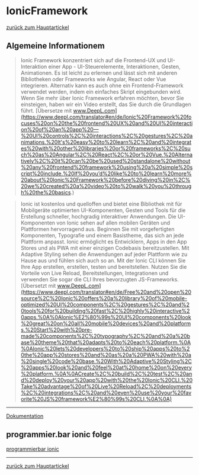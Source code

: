 # IonicFramework 
[zurück zum Hauptartickel](web/cross-platform.md)

## Algemeine Informationem


> Ionic Framework konzentriert sich auf die Frontend-UX und UI-Interaktion einer App - UI-Steuerelemente, Interaktionen, Gesten, Animationen. Es ist leicht zu erlernen und lässt sich mit anderen Bibliotheken oder Frameworks wie Angular, React oder Vue integrieren. Alternativ kann es auch ohne ein Frontend-Framework verwendet werden, indem ein einfaches Skript eingebunden wird. Wenn Sie mehr über Ionic Framework erfahren möchten, bevor Sie einsteigen, haben wir ein Video erstellt, das Sie durch die Grundlagen führt.
[Übersetze mit www.DeepL.com](https://www.deepl.com/translator#en/de/Ionic%20Framework%20focuses%20on%20the%20frontend%20UX%20and%20UI%20interaction%20of%20an%20app%20—%20UI%20controls%2C%20interactions%2C%20gestures%2C%20animations.%20It's%20easy%20to%20learn%2C%20and%20integrates%20with%20other%20libraries%20or%20frameworks%2C%20such%20as%20Angular%2C%20React%2C%20or%20Vue.%20Alternatively%2C%20it%20can%20be%20used%20standalone%20without%20any%20frontend%20framework%20using%20a%20simple%20script%20include.%20If%20you’d%20like%20to%20learn%20more%20about%20Ionic%20Framework%20before%20diving%20in%2C%20we%20created%20a%20video%20to%20walk%20you%20through%20the%20basics.)



> Ionic ist kostenlos und quelloffen und bietet eine Bibliothek mit für Mobilgeräte optimierten UI-Komponenten, Gesten und Tools für die Erstellung schneller, hochgradig interaktiver Anwendungen.
Die UI-Komponenten von Ionic sehen auf allen mobilen Geräten und Plattformen hervorragend aus. Beginnen Sie mit vorgefertigten Komponenten, Typografie und einem Basistheme, das sich an jede Plattform anpasst.
Ionic ermöglicht es Entwicklern, Apps in den App Stores und als PWA mit einer einzigen Codebasis bereitzustellen. Mit Adaptive Styling sehen die Anwendungen auf jeder Plattform wie zu Hause aus und fühlen sich auch so an.
Mit der Ionic CLI können Sie Ihre App erstellen, erstellen, testen und bereitstellen. Nutzen Sie die Vorteile von Live Reload, Bereitstellungen, Integrationen und verwenden Sie sogar die CLI Ihres bevorzugten JS-Frameworks.
[Übersetzt mit www.DeepL.com](https://www.deepl.com/translator#en/de/Free%20and%20open%20source%2C%20Ionic%20offers%20a%20library%20of%20mobile-optimized%20UI%20components%2C%20gestures%2C%20and%20tools%20for%20building%20fast%2C%20highly%20interactive%20apps.%0A%0AIonic%E2%80%99s%20UI%20components%20look%20great%20on%20all%20mobile%20devices%20and%20platforms.%20Start%20with%20pre-made%20components%2C%20typography%2C%20and%20a%20base%20theme%20that%20adapts%20to%20each%20platform.%0A%0AIonic%20lets%20developers%20to%20ship%20apps%20to%20the%20app%20stores%20and%20as%20a%20PWA%20with%20a%20single%20code%20base.%20With%20Adaptive%20Styling%2C%20apps%20look%20and%20feel%20at%20home%20on%20every%20platform.%0A%0ACreate%2C%20build%2C%20test%2C%20and%20deploy%20your%20app%20with%20the%20Ionic%20CLI.%20Take%20advantage%20of%20Live%20Reload%2C%20deployments%2C%20integrations%2C%20and%20even%20use%20your%20favorite%20JS%20framework%E2%80%99s%20CLI.%0A%0A)

---
[Dokumentation](https://ionicframework.com/docs)

## programmier.bar ionic folge

[programmierbar ionic](https://open.spotify.com/embed-podcast/episode/1Ohf7tDbOmMmRUuSxYpyeD ':include :type=iframe width=100% height=380px')





---

[zurück zum Hauptartickel](web/cross-platform.md)
